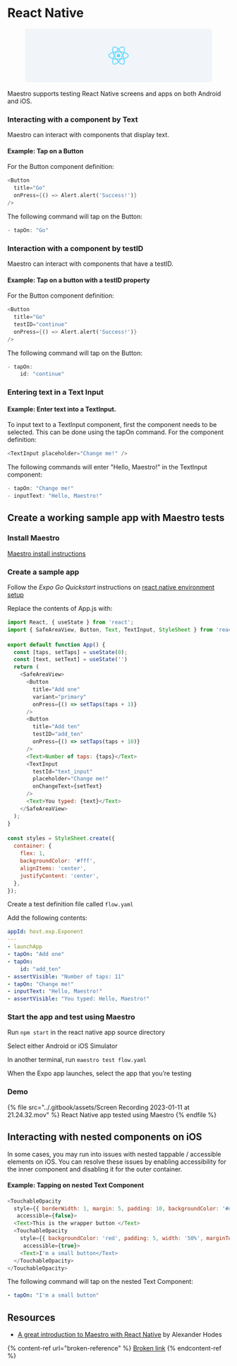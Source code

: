 # React Native

<figure><img src="../.gitbook/assets/reactnative.png" alt=""><figcaption></figcaption></figure>

Maestro supports testing React Native screens and apps on both Android and iOS.

### Interacting with a component by Text

Maestro can interact with components that display text.

#### Example: Tap on a Button

For the Button component definition:

```dart
<Button
  title="Go"
  onPress={() => Alert.alert('Success!')}
/>
```

The following command will tap on the Button:

```dart
- tapOn: "Go"
```

### Interaction with a component by testID

Maestro can interact with components that have a testID.

#### Example: Tap on a button with a testID property

For the Button component definition:

```dart
<Button
  title="Go"
  testID="continue"
  onPress={() => Alert.alert('Success!')}
/>
```

The following command will tap on the Button:

```dart
- tapOn:
    id: "continue"
```

### Entering text in a Text Input

#### Example: Enter text into a TextInput.

To input text to a TextInput component, first the component needs to be selected. This can be done using the tapOn command. For the component definition:

```dart
<TextInput placeholder="Change me!" />
```

The following commands will enter "Hello, Maestro!" in the TextInput component:

```dart
- tapOn: "Change me!"
- inputText: "Hello, Maestro!"
```

## Create a working sample app with Maestro tests

### Install Maestro

[Maestro install instructions](https://maestro.mobile.dev/getting-started/installing-maestro)

### Create a sample app

Follow the _Expo Go Quickstart_ instructions on [react native environment setup](https://reactnative.dev/docs/environment-setup)

Replace the contents of App.js with:

```javascript
import React, { useState } from 'react';
import { SafeAreaView, Button, Text, TextInput, StyleSheet } from 'react-native';

export default function App() {
  const [taps, setTaps] = useState(0);
  const [text, setText] = useState('')
  return (
    <SafeAreaView>
      <Button
        title="Add one"
        variant="primary"
        onPress={() => setTaps(taps + 1)}
      />
      <Button
        title="Add ten"
        testID="add_ten"
        onPress={() => setTaps(taps + 10)}
      />
      <Text>Number of taps: {taps}</Text>
      <TextInput
        testId="text_input"
        placeholder="Change me!"
        onChangeText={setText}
      />
      <Text>You typed: {text}</Text>
    </SafeAreaView>
  );
}

const styles = StyleSheet.create({
  container: {
    flex: 1,
    backgroundColor: '#fff',
    alignItems: 'center',
    justifyContent: 'center',
  },
});
```

Create a test definition file called `flow.yaml`

Add the following contents:

```yaml
appId: host.exp.Exponent
---
- launchApp
- tapOn: "Add one"
- tapOn:
    id: "add_ten"
- assertVisible: "Number of taps: 11"
- tapOn: "Change me!"
- inputText: "Hello, Maestro!"
- assertVisible: "You typed: Hello, Maestro!"
```

### Start the app and test using Maestro

Run `npm start` in the react native app source directory

Select either Android or iOS Simulator

In another terminal, run `maestro test flow.yaml`

When the Expo app launches, select the app that you’re testing

### Demo

{% file src="../.gitbook/assets/Screen Recording 2023-01-11 at 21.24.32.mov" %}
React Native app tested using Maestro
{% endfile %}

## Interacting with nested components on iOS

In some cases, you may run into issues with nested tappable / accessible elements on iOS. You can resolve these issues by enabling accessibility for the inner component and disabling it for the outer container.

#### Example: Tapping on nested Text Component

```javascript
<TouchableOpacity 
  style={{ borderWidth: 1, margin: 5, padding: 10, backgroundColor: '#ddd' }} 
   accessible={false}>
  <Text>This is the wrapper button </Text>
  <TouchableOpacity 
    style={{ backgroundColor: 'red', padding: 5, width: '50%', marginTop: 10 }} 
     accessible={true}>
    <Text>I'm a small button</Text>
  </TouchableOpacity>
</TouchableOpacity>
```

&#x20;The following command will tap on the nested Text Component:

```yaml
- tapOn: "I'm a small button"
```

## Resources

* [A great introduction to Maestro with React Native](https://dev.to/b42/test-your-react-native-app-with-maestro-5bfj) by Alexander Hodes

{% content-ref url="broken-reference" %}
[Broken link](broken-reference)
{% endcontent-ref %}
